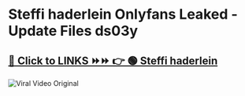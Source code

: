 
 # Steffi haderlein Onlyfans Leaked - Update Files ds03y

## <h2><a href="https://clipsfans.com/Steffi_haderlein&ref=git">🔗 Click to LINKS ⏩⏩ 👉 🟢 Steffi haderlein </a></h2>

<a href="https://clipsfans.com/Steffi_haderlein&ref=git" rel="nofollow" data-target="animated-image.originalLink"><img src="https://i.ibb.co.com/xMMVF88/686577567.gif" alt="Viral Video Original" style="max-width: 100%; display: inline-block;" data-target="animated-image.originalImage"></a>

